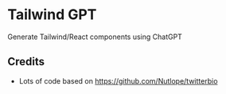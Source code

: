# Tailwind GPT

Generate Tailwind/React components using ChatGPT

## Credits

- Lots of code based on https://github.com/Nutlope/twitterbio
